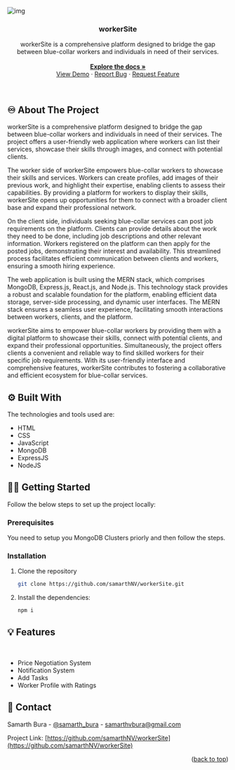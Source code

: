 ![img](https://github.com/samarthNV/workerSite/assets/105542518/f94b87fa-d59d-4140-b8ba-a1a6c23b18f6)
 
 <h3 align="center"><b>workerSite</b></h3>

  <p align="center">
    workerSite is a comprehensive platform designed to bridge the gap between blue-collar workers and individuals in need of their services. 
    <br />
    <br>
    <a href="https://github.com/samarthNV/workerSite"><strong>Explore the docs »</strong></a>
    <br />
    <a href="https://github.com/samarthNV/workerSite">View Demo</a>
    ·
    <a href="https://github.com/samarthNV/workerSite/issues">Report Bug</a>
    ·
    <a href="https://github.com/samarthNV/workerSite/issues">Request Feature</a>
  </p>
</div>

<!-- ABOUT THE PROJECT -->
<br>

## ♾️ About The Project

workerSite is a comprehensive platform designed to bridge the gap between blue-collar workers and individuals in need of their services. The project offers a user-friendly web application where workers can list their services, showcase their skills through images, and connect with potential clients.

The worker side of workerSite empowers blue-collar workers to showcase their skills and services. Workers can create profiles, add images of their previous work, and highlight their expertise, enabling clients to assess their capabilities. By providing a platform for workers to display their skills, workerSite opens up opportunities for them to connect with a broader client base and expand their professional network.

On the client side, individuals seeking blue-collar services can post job requirements on the platform. Clients can provide details about the work they need to be done, including job descriptions and other relevant information. Workers registered on the platform can then apply for the posted jobs, demonstrating their interest and availability. This streamlined process facilitates efficient communication between clients and workers, ensuring a smooth hiring experience.

The web application is built using the MERN stack, which comprises MongoDB, Express.js, React.js, and Node.js. This technology stack provides a robust and scalable foundation for the platform, enabling efficient data storage, server-side processing, and dynamic user interfaces. The MERN stack ensures a seamless user experience, facilitating smooth interactions between workers, clients, and the platform.

workerSite aims to empower blue-collar workers by providing them with a digital platform to showcase their skills, connect with potential clients, and expand their professional opportunities. Simultaneously, the project offers clients a convenient and reliable way to find skilled workers for their specific job requirements. With its user-friendly interface and comprehensive features, workerSite contributes to fostering a collaborative and efficient ecosystem for blue-collar services.

## ⚙️ Built With

The technologies and tools used are:

- HTML
- CSS
- JavaScript
- MongoDB
- ExpressJS
- NodeJS

<!-- GETTING STARTED -->

## 🧑‍💻 Getting Started

Follow the below steps to set up the project locally:

### Prerequisites

You need to setup you MongoDB Clusters priorly and then follow the steps.

### Installation

1. Clone the repository

   ```sh
   git clone https://github.com/samarthNV/workerSite.git
   ```

2. Install the dependencies:

   ```sh
   npm i
   ```

## 💡 Features

<br>

- Price Negotiation System
- Notification System
- Add Tasks
- Worker Profile with Ratings

<!-- CONTACT -->

## 📧 Contact

Samarth Bura - [@samarth_bura](https://www.linkedin.com/in/samarth-bura-25717622a/) - samarthvbura@gmail.com

Project Link: [https://github.com/samarthNV/workerSite](https://github.com/samarthNV/workerSite)

<p align="right">(<a href="#readme-top">back to top</a>)</p>
